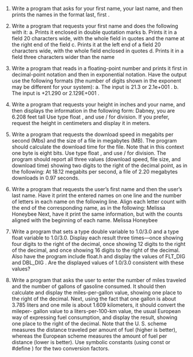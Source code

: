 1. Write a program that asks for your first name, your last name, and then prints the names
in the format last, first .

2. Write a program that requests your first name and does the following with it:
a. Prints it enclosed in double quotation marks
b. Prints it in a field 20 characters wide, with the whole field in quotes and the name
at the right end of the field 
c. Prints it at the left end of a field 20 characters wide, with the whole field enclosed
in quotes
d. Prints it in a field three characters wider than the name

3. Write a program that reads in a floating-point number and prints it first in decimal-point
notation and then in exponential notation. Have the output use the following formats
(the number of digits shown in the exponent may be different for your system):
a. The input is 21.3 or 2.1e+001 .
b. The input is +21.290 or 2.129E+001 .

4. Write a program that requests your height in inches and your name, and then displays
the information in the following form:
Dabney, you are 6.208 feet tall
Use type float , and use / for division. If you prefer, request the height in centimeters
and display it in meters.

5. Write a program that requests the download speed in megabits per second (Mbs) and
the size of a file in megabytes (MB). The program should calculate the download time
for the file. Note that in this context one byte is eight bits. Use type float , and use /
for division. The program should report all three values (download speed, file size, and
download time) showing two digits to the right of the decimal point, as in the following:
At 18.12 megabits per second, a file of 2.20 megabytes
downloads in 0.97 seconds.

6. Write a program that requests the user’s first name and then the user’s last name. Have
it print the entered names on one line and the number of letters in each name on the
following line. Align each letter count with the end of the corresponding name, as in the
following:
Melissa Honeybee
Next, have it print the same information, but with the counts aligned with the beginning
of each name.
Melissa Honeybee

7. Write a program that sets a type double variable to 1.0/3.0 and a type float variable
to 1.0/3.0. Display each result three times—once showing four digits to the right of the
decimal, once showing 12 digits to the right of the decimal, and once showing 16 digits
to the right of the decimal. Also have the program include float.h and display the
values of FLT_DIG and DBL_DIG . Are the displayed values of 1.0/3.0 consistent with these
values?

8. Write a program that asks the user to enter the number of miles traveled and the number
of gallons of gasoline consumed. It should then calculate and display the miles-per-gallon
value, showing one place to the right of the decimal. Next, using the fact that one gallon
is about 3.785 liters and one mile is about 1.609 kilometers, it should convert the mileper-
gallon value to a liters-per-100-km value, the usual European way of expressing fuel
consumption, and display the result, showing one place to the right of the decimal. Note
that the U. S. scheme measures the distance traveled per amount of fuel (higher is better),
whereas the European scheme measures the amount of fuel per distance (lower is better).
Use symbolic constants (using const or #define ) for the two conversion factors.
